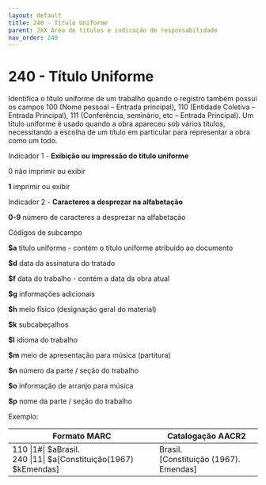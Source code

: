 ```yaml
---
layout: default
title: 240 - Título Uniforme
parent: 2XX Área de títulos e indicação de responsabilidade
nav_order: 240
---
```


# 240 - Título Uniforme

Identifica o título uniforme de um trabalho quando o registro também possui os campos 100 (Nome pessoal – Entrada principal), 110 (Entidade Coletiva – Entrada Principal), 111 (Conferência, seminário, etc – Entrada Principal). Um título uniforme é usado quando a obra apareceu sob vários títulos, necessitando a escolha de um título em particular para representar a obra como um todo.

Indicador 1 - **Exibição ou impressão do título uniforme**

0 não imprimir ou exibir

**1** imprimir ou exibir



Indicador 2 - **Caracteres a desprezar na alfabetação**

**0-9** número de caracteres a desprezar na alfabetação



Códigos de subcampo

**$a** título uniforme - contém o título uniforme atribuído ao documento

**$d** data da assinatura do tratado

**$f** data do trabalho - contém a data da obra atual

**$g** informações adicionais

**$h** meio físico (designação geral do material)

**$k** subcabeçalhos

**$l** idioma do trabalho

**$m** meio de apresentação para música (partitura)



**$n** número da parte / seção do trabalho

**$o** informação de arranjo para música

**$p** nome da parte / seção do trabalho



Exemplo:

|Formato MARC | Catalogação AACR2 |
|--------------|---------------------|
|110 \|1#\| $aBrasil. <br>240 \|11\| $a[Constituição(1967) $kEmendas]| Brasil. <br>[Constituição (1967). Emendas]|